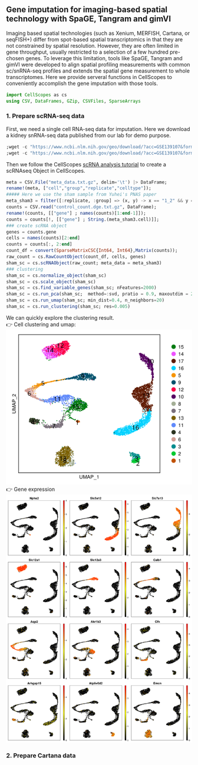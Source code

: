 ## Gene imputation for imaging-based spatial technology with SpaGE, Tangram and gimVI
Imaging based spatial technologies (such as Xenium, MERFISH, Cartana, or seqFISH+) differ from spot-based spatial transcriptomics in that they are not constrained by spatial resolution. However, they are often limited in gene throughput, usually restricted to a selection of a few hundred pre-chosen genes. To leverage this limitation, tools like SpaGE, Tangram and gimVI were developed to align spatial profiling measurements with common sc/snRNA-seq profiles and extends the spatial gene measurement to whole transcriptomes. Here we provide serveral functions in CellScopes to conveniently accomplish the gene imputation with those tools.
```julia
import CellScopes as cs
using CSV, DataFrames, GZip, CSVFiles, SparseArrays
```
### 1. Prepare scRNA-seq data
First, we need a single cell RNA-seq data for imputation. Here we download a kidney snRNA-seq data published from our lab for demo purpose. 
```julia
;wget -c "https://www.ncbi.nlm.nih.gov/geo/download/?acc=GSE139107&format=file&file=GSE139107%5FMouseIRI%5Fcontrol%2Edge%2Etxt%2Egz" -O control_count.dge.txt.gz
;wget -c "https://www.ncbi.nlm.nih.gov/geo/download/?acc=GSE139107&format=file&file=GSE139107%5FMouseIRI%2Emetadata%2Etxt%2Egz" -O meta_data.csv.gz
```
Then we follow the CellScopes [scRNA analysis tutorial](https://github.com/HaojiaWu/CellScopes.jl/tree/main/docs/scRNA_tutorial) to create a scRNAseq Object in CellScopes.

```julia
meta = CSV.File("meta_data.txt.gz", delim='\t') |> DataFrame;
rename!(meta, ["cell","group","replicate","celltype"]);
##### Here we use the sham sample from Yuhei's PNAS paper
meta_sham3 = filter([:replicate, :group] => (x, y) -> x == "1_2" && y == "Control", meta);
counts = CSV.read("control_count.dge.txt.gz", DataFrame);
rename!(counts, [["gene"] ; names(counts)[1:end-1]]);
counts = counts[!, [["gene"] ; String.(meta_sham3.cell)]];
### create scRNA object
genes = counts.gene
cells = names(counts)[2:end]
counts = counts[:, 2:end]
count_df = convert(SparseMatrixCSC{Int64, Int64},Matrix(counts));
raw_count = cs.RawCountObject(count_df, cells, genes)
sham_sc = cs.scRNAObject(raw_count; meta_data = meta_sham3)
### clustering
sham_sc = cs.normalize_object(sham_sc)
sham_sc = cs.scale_object(sham_sc)
sham_sc = cs.find_variable_genes(sham_sc; nFeatures=2000)
sham_sc = cs.run_pca(sham_sc;  method=:svd, pratio = 0.9, maxoutdim = 20)
sham_sc = cs.run_umap(sham_sc; min_dist=0.4, n_neighbors=20)
sham_sc = cs.run_clustering(sham_sc; res=0.005)
```
We can quickly explore the clustering result.
<br>
:point_right: Cell clustering and umap:
<br>
<img src="https://github.com/HaojiaWu/CellScopes.jl/blob/main/data/kidney_sc.png" width="600"> 
<br>
:point_right: Gene expression
<br>
<img src="https://github.com/HaojiaWu/CellScopes.jl/blob/main/data/kidney_gene.png" width="800"> <br>

### 2. Prepare Cartana data


